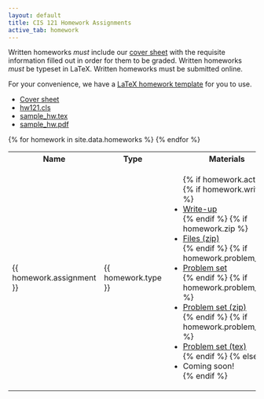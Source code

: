```yaml
---
layout: default
title: CIS 121 Homework Assignments
active_tab: homework
---
```


Written homeworks *must* include our [cover
sheet](content/hws/cover_sheet_16sp.pdf) with the requisite information filled
out in order for them to be graded. Written homeworks *must* be typeset in
LaTeX. Written homeworks must be submitted online.

For your convenience, we have a [LaTeX homework template](content/hws/hw121.cls)
for you to use.

* [Cover sheet](content/hws/cover_sheet_16sp.pdf)
* [hw121.cls](content/hws/hw121.cls)
* [sample_hw.tex](content/hws/sample_hw.tex)
* [sample_hw.pdf](content/hws/sample_hw.pdf)

<table class="table table-striped">
  <tbody>
    <tr>
      <th>Name</th>
      <th>Type</th>
      <th>Materials</th>
      <th>Release Date</th>
      <th>Due Date</th>
    </tr>
    {% for homework in site.data.homeworks %}
      <tr style="text-align: left">
        <!-- Homework Name -->
        <td><span>{{ homework.assignment }}</span></td>
        <!-- Type -->
        <td>
          <span>{{ homework.type }}</span>
        </td>
        <!-- Materials -->
        <td>
          <ul class="list-unstyled">
            {% if homework.active %}
              {% if homework.writeup %}<li><a href="{{ homework.writeup }}">Write-up</a></li>{% endif %}
              {% if homework.zip %}<li><a href="{{ homework.zip }}">Files (zip)</a></li>{% endif %}
              {% if homework.problem_set %}<li><a href="{{ homework.problem_set }}">Problem set</a></li>{% endif %}
              {% if homework.problem_set_zip %}<li><a href="{{ homework.problem_set_zip }}">Problem set (zip)</a></li>{% endif %}
              {% if homework.problem_set_tex %}<li><a href="{{ homework.problem_set_tex }}">Problem set (tex)</a></li>{% endif %}
            {% else %}
               <li>Coming soon!</li>
            {% endif %}
          </ul>
        </td>
        <!-- Dates -->
        <td>{{ homework.release_date | date: "%a %b %d" }}</td>
        <td>{{ homework.due_date | date: "%a %b %-d" }} by {{ homework.due_date | date: "%I:%M%p" }}</td>
      </tr>
    {% endfor %}
  </tbody>
</table>
